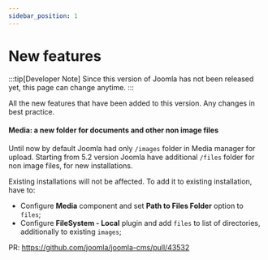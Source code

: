 ```yaml
---
sidebar_position: 1
---
```


# New features

:::tip[Developer Note]
  Since this version of Joomla has not been released yet, this page can change anytime.
:::

All the new features that have been added to this version.
Any changes in best practice.

#### Media: a new folder for documents and other non image files
Until now by default Joomla had only `/images` folder in Media manager for upload.
Starting from 5.2 version Joomla have additional `/files` folder for non image files, for new installations.

Existing installations will not be affected. 
To add it to existing installation, have to:
- Configure **Media** component and set **Path to Files Folder** option to `files`;
- Configure **FileSystem - Local** plugin and add `files` to list of directories, additionally to existing `images`;


PR: https://github.com/joomla/joomla-cms/pull/43532
